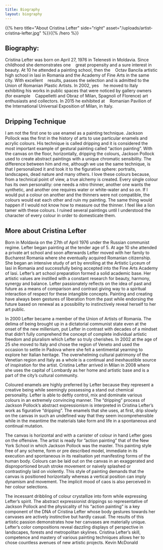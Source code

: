 ```yaml
---
title: Biography
layout: biography
---
```


{{% hero title="About Cristina Lefter" side="right" asset="/uploads/artist-cristina-lefter.jpg" %}}{{% /hero %}}

## Biography:

Cristina Lefter was born on April 27, 1976 in Telenesti in Moldavia. Since childhood she demonstrates one    great propensity and a sure interest in beauty. At 10 he attended a painting school, then the    Octav Bancila artistic high school in Iasi in Romania and the Academy of Fine Arts in the same city. With excellent    results, passes the selection and is admitted to the Union of Romanian Plastic Artists. In 2002, yes    he moved to Italy exhibiting his works in public spaces that were noticed by gallery owners (for example    Cappelletti and Obraz of Milan, Spagnoli of Florence) art enthusiasts and collectors. In 2015 he exhibited at    Romanian Pavilion of the International Universal Exposition of Milan, in Italy.

## Dripping Technique

I am not the first one to use enamel as a painting technique. Jackson Pollock was the first in the history of arts to use particular enamels and acrylic colours. His technique is called dripping and it is considered the most important example of gestural painting called “action painting”.
With the canvas on the floor, horizontally, dripping the colours, Jackson Pollock used to create abstract paintings with a unique chromatic sensibility. The difference between him and me, although we use the same technique, is that I personalized it and took it to the figurative sphere: portraits, landscapes, dead nature and many others. I love these colours because, from a technical point of view, a true alchemy is created.
Every single colour has its own personality: one needs a nitro thinner, another one wants the synthetic, and another one requires water or white-water and so on. If I would put a colour on another and the thinners were not compatible, the colours would eat each other and ruin my painting.
The same thing would happen if I would not know how to measure out the thinner. I feel like a lion tamer with these colours. I ruined several paintings until I understood the character of every colour in order to domesticate them.

## More about Cristina Lefter

Born in Moldavia on the 27th of April 1976 under the Russian communist regime. Lefter began painting at the tender age of 5. At age 10 she attended a private art school and soon afterwards Lefter moved with her family to Bucharest Romania where she eventually acquired Romanian citizenship. She began an intensive study of art by enrolling at the Artistic Lyceum of Iasi in Romania and successfully being accepted into the Fine Arts Academy of Iasi. Lefter’s art school preparation formed a solid academic base. Her artistic values are instilled with a constant research for beauty, harmony, synergy and balance. Lefter passionately reflects on the idea of past and future as a means of comparison and contrast giving way to a spiritual interaction of respect for these intangible concepts. Painting and creating have always been gestures of liberation from the past while endorsing the future based on renewal as a possibility to instinctively reveal herself to her art public.

In 2000 Lefter became a member of the Union of Artists of Romania. The delima of being brought up in a dictatorial communist state even at the onset of the new millenium, put Lefter in contrast with decades of a mindset that didn’t fully comprehend the concept of complete individual artistic freedom and pluralism which Lefter so truly cherishes. In 2002 at the age of 25 she moved to Italy and chose the region of Veneto and used the occasion to settle in Padova where she felt a sentimental yearning to explore her Italian heritage. The overwhelming cultural patrimony of the Venetian region and Italy as a whole is a continual and inexhaustible source of inspiration for the artist. Cristina Lefter arrived in Milan in 2008 where she uses the capital of Lombardy as her home and artistic base and is a part of the city’s cultural community.

Coloured enamels are highly preferred by Lefter because they represent a creative being while seemingly possessing a stand out chemical personality. Lefter is able to deftly control, mix and dominate various colours in an extremely convincing manner.
The “dripping” process of Jackson Pollock’s abstract expressionism is interpreted in Cristina Lefter’s work as figurative “dripping”. The enamels that she uses, at first, drip slowly on the canvas in such an undefined way that they seem incomprehensible while in the meantime the materials take form and life in a spontaneous and continual mutation.

The canvas is horizontal and with a canister of colour in hand Lefter goes on the offensive. The artist is ready for ”action painting” that of the New York School in which Jackson Pollock was the master. This painting style free of any scheme, form or pre described model, immediate in its execution and spontaneous in its realisation yet manifesting forms of the human body. Colours can be laid out on the canvas in an exaggerated and disproportioned brush stroke movement or naively splashed or contrastingly laid on violently. This style of painting demands that the canvas is positioned horizontally whereas a vertical position can imply dynamism and movement. The implicit mood of caos is also perceived in her colour selections.

The incessant dribbling of colour crystallize into form while expressing Lefter’s spirit. The abstract expressionist drippings so representative of Jackson Pollock and the physicality of his “action painting” is a key component of the DNA of Cristina Lefter whose body gestures towards her canvases are actively instinctive but hardly casual. The results of this artistic passion demonstrates how her canvases are materially unique. Lefter’s color compositions reveal dazzling displays of perspective in landscapes, forests and metropolitan skylines.
Cristina Lefter’s skill, competence and mastery of various painting techniques allows her to chose countless avenues of new artistic projects.
Kevin McDonald
